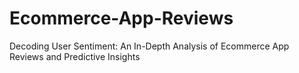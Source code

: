 # Ecommerce-App-Reviews
Decoding User Sentiment: An In-Depth Analysis of Ecommerce App Reviews and Predictive Insights
